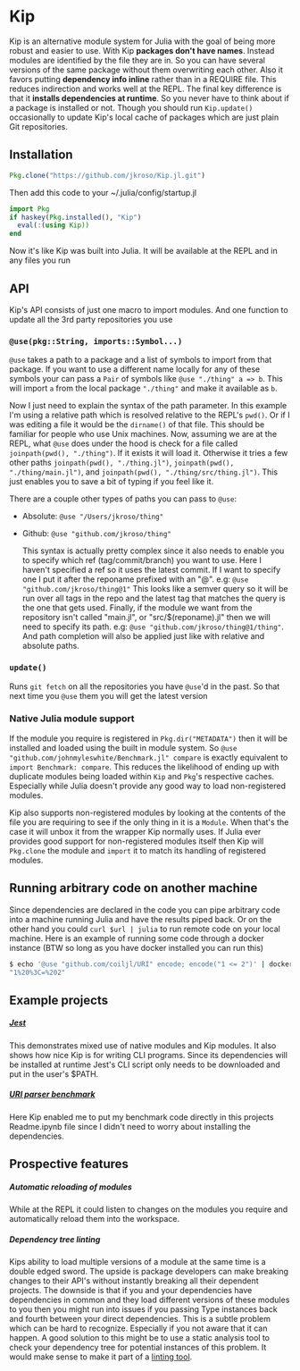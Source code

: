# Kip

Kip is an alternative module system for Julia with the goal of being more robust and easier to use. With Kip __packages don't have names__. Instead modules are identified by the file they are in. So you can have several versions of the same package without them overwriting each other. Also it favors putting __dependency info inline__ rather than in a REQUIRE file. This reduces indirection and works well at the REPL. The final key difference is that it __installs dependencies at runtime__. So you never have to think about if a package is installed or not. Though you should run `Kip.update()` occasionally to update Kip's local cache of packages which are just plain Git repositories.

## Installation

```julia
Pkg.clone("https://github.com/jkroso/Kip.jl.git")
```

Then add this code to your ~/.julia/config/startup.jl

```julia
import Pkg
if haskey(Pkg.installed(), "Kip")
  eval(:(using Kip))
end
```

Now it's like Kip was built into Julia. It will be available at the REPL and in any files you run

## API

Kip's API consists of just one macro to import modules. And one function to update all the 3rd party repositories you use

### `@use(pkg::String, imports::Symbol...)`

`@use` takes a path to a package and a list of symbols to import from that package. If you want to use a different name locally for any of these symbols your can pass a `Pair` of symbols like `@use "./thing" a => b`. This will import `a` from the local package `"./thing"` and make it available as `b`.

Now I just need to explain the syntax of the path parameter. In this example I'm using a relative path which is resolved relative to the REPL's `pwd()`. Or if I was editing a file it would be the `dirname()` of that file. This should be familiar for people who use Unix machines. Now, assuming we are at the REPL, what `@use` does under the hood is check for a file called `joinpath(pwd(), "./thing")`. If it exists it will load it. Otherwise it tries a few other paths `joinpath(pwd(), "./thing.jl")`, `joinpath(pwd(), "./thing/main.jl")`, and `joinpath(pwd(), "./thing/src/thing.jl")`. This just enables you to save a bit of typing if you feel like it.

There are a couple other types of paths you can pass to `@use`:

- Absolute: `@use "/Users/jkroso/thing"`
- Github: `@use "github.com/jkroso/thing"`

  This syntax is actually pretty complex since it also needs to enable you to specify which ref (tag/commit/branch) you want to use. Here I haven't specified a ref so it uses the latest commit. If I want to specify one I put it after the reponame prefixed with an "@". e.g: `@use "github.com/jkroso/thing@1"` This looks like a semver query so it will be run over all tags in the repo and the latest tag that matches the query is the one that gets used. Finally, if the module we want from the repository isn't called "main.jl", or "src/$(reponame).jl" then we will need to specify its path. e.g: `@use "github.com/jkroso/thing@1/thing"`. And path completion will also be applied just like with relative and absolute paths.

### `update()`

Runs `git fetch` on all the repositories you have `@use`'d in the past. So that next time you `@use` them you will get the latest version

### Native Julia module support

If the module you require is registered in `Pkg.dir("METADATA")` then it will be installed and loaded using the built in module system. So  `@use "github.com/johnmyleswhite/Benchmark.jl" compare` is exactly equivalent to `import Benchmark: compare`. This reduces the likelihood of ending up with duplicate modules being loaded within `Kip` and `Pkg`'s respective caches. Especially while Julia doesn't provide any good way to load non-registered modules.

Kip also supports non-registered modules by looking at the contents of the file you are requiring to see if the only thing in it is a `Module`. When that's the case it will unbox it from the wrapper Kip normally uses. If Julia ever provides good support for non-registered modules itself then Kip will `Pkg.clone` the module and `import` it to match its handling of registered modules.

## Running arbitrary code on another machine

Since dependencies are declared in the code you can pipe arbitrary code into a machine running Julia and have the results piped back. Or on the other hand you could `curl $url | julia` to run remote code on your local machine. Here is an example of running some code through a docker instance (BTW so long as you have docker installed you can run this)

```bash
$ echo '@use "github.com/coiljl/URI" encode; encode("1 <= 2")' | docker run -i jkroso/kip.jl
"1%20%3C=%202"
```

## Example projects

##### [Jest](//github.com/jkroso/Jest.jl)

This demonstrates mixed use of native modules and Kip modules. It also shows how nice Kip is for writing CLI programs. Since its dependencies will be installed at runtime Jest's CLI script only needs to be downloaded and put in the user's $PATH.

##### [URI parser benchmark](//github.com/coiljl/URI/blob/master/Readme.ipynb)

Here Kip enabled me to put my benchmark code directly in this projects Readme.ipynb file since I didn't need to worry about installing the dependencies.

## Prospective features

##### Automatic reloading of modules

While at the REPL it could listen to changes on the modules you require and automatically reload them into the workspace.

##### Dependency tree linting

Kips ability to load multiple versions of a module at the same time is a double edged sword. The upside is package developers can make breaking changes to their API's without instantly breaking all their dependent projects. The downside is that if you and your dependencies have dependencies in common and they load different versions of these modules to you then you might run into issues if you passing Type instances back and fourth between your direct dependencies. This is a subtle problem which can be hard to recognize. Especially if you not aware that it can happen. A good solution to this might be to use a static analysis tool to check your dependency tree for potential instances of this problem. It would make sense to make it part of a [linting tool](//github.com/tonyhffong/Lint.jl).
